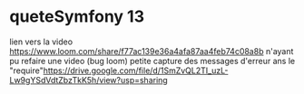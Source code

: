 # queteSymfony 13
lien vers la video https://www.loom.com/share/f77ac139e36a4afa87aa4feb74c08a8b
n'ayant pu refaire une video (bug loom) petite capture des messages d'erreur ans le "require"https://drive.google.com/file/d/1SmZvQL2TI_uzL-Lw9gYSdVdtZbzTkK5h/view?usp=sharing
